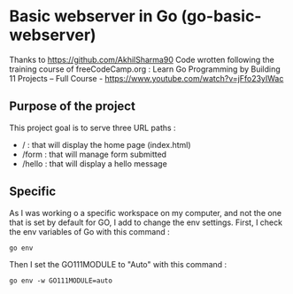 # Basic webserver in Go (go-basic-webserver)

Thanks to https://github.com/AkhilSharma90
Code wrotten following the training course of freeCodeCamp.org : Learn Go Programming by Building 11 Projects – Full Course - https://www.youtube.com/watch?v=jFfo23yIWac

## Purpose of the project
This project goal is to serve three URL paths : 
- / : that will display the home page (index.html)
- /form : that will manage form submitted
- /hello : that will display a hello message


## Specific
As I was working o a specific workspace on my computer, and not the one that is set by default for GO, I add to change the env settings. 
First, I check the env variables of Go with this command :
```
go env
```
Then I set the GO111MODULE to "Auto" with this command : 
```
go env -w GO111MODULE=auto
```

